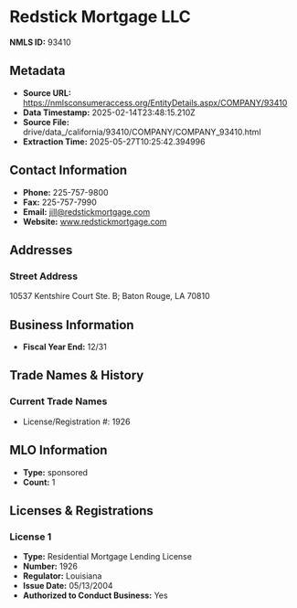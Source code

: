 # Redstick Mortgage LLC

**NMLS ID:** 93410

## Metadata
- **Source URL:** https://nmlsconsumeraccess.org/EntityDetails.aspx/COMPANY/93410
- **Data Timestamp:** 2025-02-14T23:48:15.210Z
- **Source File:** drive/data_/california/93410/COMPANY/COMPANY_93410.html
- **Extraction Time:** 2025-05-27T10:25:42.394996

## Contact Information
- **Phone:** 225-757-9800
- **Fax:** 225-757-7990
- **Email:** jill@redstickmortgage.com
- **Website:** www.redstickmortgage.com

## Addresses
### Street Address
10537 Kentshire Court Ste. B; Baton Rouge, LA 70810

## Business Information
- **Fiscal Year End:** 12/31

## Trade Names & History
### Current Trade Names
- License/Registration #: 1926

## MLO Information
- **Type:** sponsored
- **Count:** 1

## Licenses & Registrations

### License 1
- **Type:** Residential Mortgage Lending License
- **Number:** 1926
- **Regulator:** Louisiana
- **Issue Date:** 05/13/2004
- **Authorized to Conduct Business:** Yes
